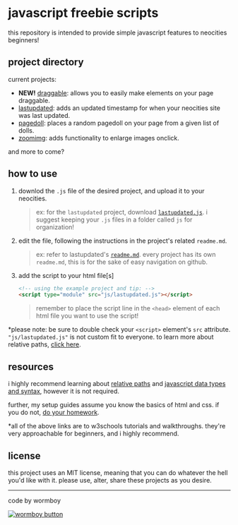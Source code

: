 # javascript freebie scripts

this repository is intended to provide simple javascript features to neocities beginners! 


## project directory

current projects:
- **NEW!** [draggable](/projects/draggable/): allows you to easily make elements on your page draggable.
- [lastupdated](/projects/lastupdated/): adds an updated timestamp for when your neocities site was last updated.
- [pagedoll](/projects/pagedoll/): places a random pagedoll on your page from a given list of dolls. 
- [zoomimg](/projects/zoomimg/): adds functionality to enlarge images onclick.

and more to come?


## how to use

1. downlod the `.js` file of the desired project, and upload it to your neocities.
    > ex: for the `lastupdated` project, download [`lastupdated.js`](/projects/lastupdated/lastupdated.js). i suggest keeping your `.js` files in a folder called `js` for organization!

2. edit the file, following the instructions in the project's related `readme.md`.
    > ex: refer to lastupdated's [`readme.md`](/projects/lastupdated/readme.md). every project has its own `readme.md`, this is for the sake of easy navigation on github.

3. add the script to your html file[s]
    ```html
    <!-- using the example project and tip: -->
    <script type="module" src="js/lastupdated.js"></script>
    ```
    > remember to place the script line in the `<head>` element of each html file you want to use the script!

*please note: be sure to double check your `<script>` element's `src` attribute. `"js/lastupdated.js"` is not custom fit to everyone. to learn more about relative paths, [click here](https://www.w3schools.com/Html/html_filepaths.asp).


## resources

i highly recommend learning about [relative paths](https://www.w3schools.com/Html/html_filepaths.asp) and [javascript data types and syntax](https://www.w3schools.com/js/js_datatypes.asp), however it is not required.

further, my setup guides assume you know the basics of html and css. if you do not, [do your homework](https://www.w3schools.com/html/default.asp).

*all of the above links are to w3schools tutorials and walkthroughs. they're very approachable for beginners, and i highly recommend.

## license

this project uses an MIT license, meaning that you can do whatever the hell you'd like with it. please use, alter, share these projects as you desire.


---
code by wormboy

[![wormboy button](https://wormboy3.neocities.org/assets/images/button.png)](https://wormboy3.neocities.org/)
